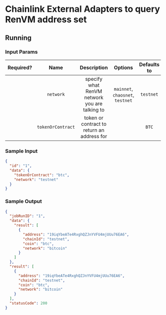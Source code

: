 # Chainlink External Adapters to query RenVM address set

## Running

### Input Params

| Required? |       Name        |                  Description                  |             Options              | Defaults to |
| :-------: | :---------------: | :-------------------------------------------: | :------------------------------: | :---------: |
|           |     `network`     | specify what RenVM network you are talking to | `mainnet`, `chaosnet`, `testnet` |  `testnet`  |
|           | `tokenOrContract` |  token or contract to return an address for   |                                  |    `BTC`    |

### Sample Input

```json
{
  "id": "1",
  "data": {
    "tokenOrContract": "btc",
    "network": "testnet"
  }
}
```

### Sample Output

```json
{
  "jobRunID": "1",
  "data": {
    "result": [
      {
        "address": "19iqYbeATe4RxghQZJnYVFU4mjUUu76EA6",
        "chainId": "testnet",
        "coin": "btc",
        "network": "bitcoin"
      }
    ]
  },
  "result": [
    {
      "address": "19iqYbeATe4RxghQZJnYVFU4mjUUu76EA6",
      "chainId": "testnet",
      "coin": "btc",
      "network": "bitcoin"
    }
  ],
  "statusCode": 200
}
```
